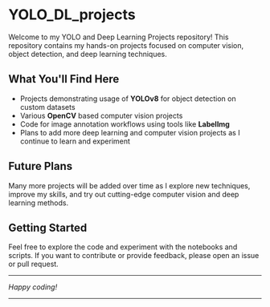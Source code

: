 # YOLO_DL_projects
Welcome to my YOLO and Deep Learning Projects repository! This repository contains my hands-on projects focused on computer vision, object detection, and deep learning techniques.

## What You'll Find Here

- Projects demonstrating usage of **YOLOv8** for object detection on custom datasets
- Various **OpenCV** based computer vision projects
- Code for image annotation workflows using tools like **LabelImg**
- Plans to add more deep learning and computer vision projects as I continue to learn and experiment

## Future Plans

Many more projects will be added over time as I explore new techniques, improve my skills, and try out cutting-edge computer vision and deep learning methods.

## Getting Started

Feel free to explore the code and experiment with the notebooks and scripts. If you want to contribute or provide feedback, please open an issue or pull request.

---

*Happy coding!*

---
